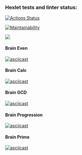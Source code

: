 ### Hexlet tests and linter status:

[![Actions Status](https://github.com/roman-usov/frontend-project-44/workflows/hexlet-check/badge.svg)](https://github.com/roman-usov/frontend-project-44/actions)

[![Maintainability](https://api.codeclimate.com/v1/badges/5c2b552a03bd0ff4d539/maintainability)](https://codeclimate.com/github/roman-usov/frontend-project-44/maintainability)

<a href="https://codeclimate.com/github/roman-usov/frontend-project-44/test_coverage"><img src="https://api.codeclimate.com/v1/badges/5c2b552a03bd0ff4d539/test_coverage" /></a>

#### Brain Even
[![asciicast](https://asciinema.org/a/Pg9r3yoED1VH9IOFNDZlTT6xt.svg)](https://asciinema.org/a/Pg9r3yoED1VH9IOFNDZlTT6xt)

#### Brain Calc
[![asciicast](https://asciinema.org/a/LQn0vd8QWiWWSHlKjcAR9j8eJ.svg)](https://asciinema.org/a/LQn0vd8QWiWWSHlKjcAR9j8eJ)

#### Brain GCD
[![asciicast](https://asciinema.org/a/N5k1k1ISIzobS0Wl5Aef2Ca60.svg)](https://asciinema.org/a/N5k1k1ISIzobS0Wl5Aef2Ca60)

#### Brain Progression
[![asciicast](https://asciinema.org/a/g0TUPi7GWjOqPmWKM910cH3RU.svg)](https://asciinema.org/a/g0TUPi7GWjOqPmWKM910cH3RU)

#### Brain Prime
[![asciicast](https://asciinema.org/a/HYRuJnaqUhXiJsFyl3s5Dv3Hj.svg)](https://asciinema.org/a/HYRuJnaqUhXiJsFyl3s5Dv3Hj)
